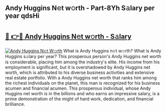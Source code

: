 ## Andy Huggins N𝚎t w𝚘rth - Part-8Yh S𝚊lary per year qdsHi

# <h2><a href="http://gc1t53j.nevu.top/?p=Andy+Huggins">🔗 👉🔴 Andy Huggins N𝚎t w𝚘rth - S𝚊lary</a></h2>

[![Andy Huggins N𝚎t W𝚘rth](https://i.imgur.com/Oavwk0R.jpeg)](http://gc1t53j.nevu.top/?p=Andy+Huggins)
What is Andy Huggins n𝚎t w𝚘rth? What is Andy Huggins s𝚊lary per year?
This prosperous person's Andy Huggins net worth is considerable, placing him among the industry's elite. His income from his employment is significant, but it is overshadowed by Andy Huggins net worth, which is attributed to his diverse business activities and extensive real estate portfolio. With a Andy Huggins net worth that ranks him among the richest individuals on the planet, this man is recognized for his business acumen and financial acumen. This prosperous individual, whose Andy Huggins net worth is in the billions and who earns an impressive salary, is a prime demonstration of the might of hard work, dedication, and financial brilliance.
